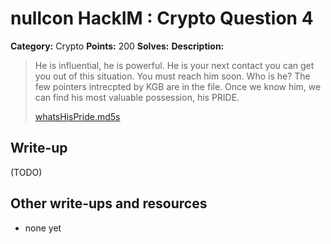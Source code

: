 # nullcon HackIM : Crypto Question 4

**Category:** Crypto
**Points:** 200
**Solves:** 
**Description:**

> He is influential, he is powerful. He is your next contact you can get you out of this situation. You must reach him soon. Who is he? The few pointers intrecpted by KGB are in the file. Once we know him, we can find his most valuable possession, his PRIDE.
> 
> 
> [whatsHisPride.md5s](./whatsHisPride.md5s)


## Write-up

(TODO)

## Other write-ups and resources

* none yet
